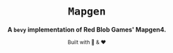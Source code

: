 <div align="center">

  <h1><code>Mapgen</code></h1>

  <strong>A <code>bevy</code> implementation of Red Blob Games' Mapgen4.</strong>

  <sub>Built with 🦀 & &#10084;</sub>
</div>